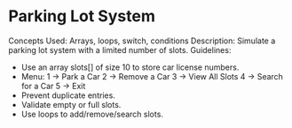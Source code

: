 # Parking Lot System

Concepts Used: Arrays, loops, switch, conditions
Description:
Simulate a parking lot system with a limited number of slots.
Guidelines:
- Use an array slots[] of size 10 to store car license numbers.
- Menu:
1 → Park a Car
2 → Remove a Car
3 → View All Slots
4 → Search for a Car
5 → Exit
- Prevent duplicate entries.
- Validate empty or full slots.
- Use loops to add/remove/search slots.
